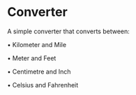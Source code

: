 # Converter

A simple converter that converts between:

• Kilometer and Mile

• Meter and Feet

• Centimetre and Inch

• Celsius and Fahrenheit
